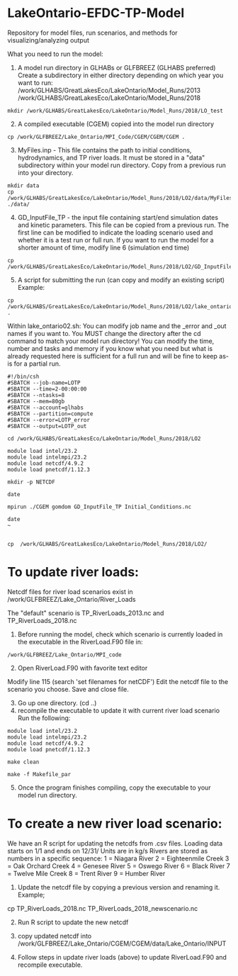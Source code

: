 # LakeOntario-EFDC-TP-Model
Repository for model files, run scenarios, and methods for visualizing/analyzing output

What you need to run the model:
1. A model run directory in GLHABs or GLFBREEZ (GLHABS preferred)
    Create a subdirectory in either directory depending on which year you want to run:
           /work/GLHABS/GreatLakesEco/LakeOntario/Model_Runs/2013
           /work/GLHABS/GreatLakesEco/LakeOntario/Model_Runs/2018

```
mkdir /work/GLHABS/GreatLakesEco/LakeOntario/Model_Runs/2018/LO_test
```

2. A compiled executable (CGEM) copied into the model run directory

```
cp /work/GLFBREEZ/Lake_Ontario/MPI_Code/CGEM/CGEM/CGEM .
```

3. MyFiles.inp - This file contains the path to initial conditions, hydrodynamics, and TP river loads.  It must be stored in a "data" subdirectory within your model run directory. Copy from a previous run into your directory.

```
mkdir data
cp /work/GLHABS/GreatLakesEco/LakeOntario/Model_Runs/2018/LO2/data/MyFiles.inp ./data/
```

4. GD_InputFile_TP - the input file containing start/end simulation dates and kinetic parameters.
    This file can be copied from a previous run. The first line can be modified to indicate the loading scenario used and whether it is a test run or full run.
    If you want to run the model for a shorter amount of time, modify line 6 (simulation end time)

```
cp /work/GLHABS/GreatLakesEco/LakeOntario/Model_Runs/2018/LO2/GD_InputFile_TP
```

5. A script for submitting the run (can copy and modify an existing script)
    Example:

```
cp /work/GLHABS/GreatLakesEco/LakeOntario/Model_Runs/2018/LO2/lake_ontario_02.sh .
```

Within lake_ontario02.sh:
    You can modify job name and the _error and _out names if you want to.
    You MUST change the directory after the cd command to match your model run directory!
    You can modify the time, number and tasks and memory if you know what you need but what is already requested here is sufficient for a full run and will be fine to keep as-is for a partial run.

```
#!/bin/csh
#SBATCH --job-name=LOTP
#SBATCH --time=2-00:00:00
#SBATCH --ntasks=8
#SBATCH --mem=80gb
#SBATCH --account=glhabs
#SBATCH --partition=compute
#SBATCH --error=LOTP_error
#SBATCH --output=LOTP_out

cd /work/GLHABS/GreatLakesEco/LakeOntario/Model_Runs/2018/LO2

module load intel/23.2
module load intelmpi/23.2
module load netcdf/4.9.2
module load pnetcdf/1.12.3

mkdir -p NETCDF

date

mpirun ./CGEM gomdom GD_InputFile_TP Initial_Conditions.nc

date
~


cp  /work/GLHABS/GreatLakesEco/LakeOntario/Model_Runs/2018/LO2/
```

# To update river loads:

Netcdf files for river load scenarios exist in /work/GLFBREEZ/Lake_Ontario/River_Loads

The "default" scenario is TP_RiverLoads_2013.nc and TP_RiverLoads_2018.nc

1. Before running the model, check which scenario is currently loaded in the executable in the RiverLoad.F90 file in:

```
/work/GLFBREEZ/Lake_Ontario/MPI_code
```

2. Open RiverLoad.F90 with favorite text editor

Modify line 115 (search 'set filenames for netCDF')
Edit the netcdf file to the scenario you choose.
Save and close file.

3. Go up one directory. (cd ..)
4. recompile the executable to update it with current river load scenario
Run the following:

```
module load intel/23.2
module load intelmpi/23.2
module load netcdf/4.9.2
module load pnetcdf/1.12.3

make clean

make -f Makefile_par
```

5. Once the program finishes compiling, copy the executable to your model run directory.

# To create a new river load scenario:

We have an R script for updating the netcdfs from .csv files.
Loading data starts on 1/1 and ends on 12/31/
Units are in kg/s
Rivers are stored as numbers in a specific sequence:
1 = Niagara River
2 = Eighteenmile Creek
3 = Oak Orchard Creek
4 = Genesee River
5 = Oswego River
6 = Black River
7 = Twelve Mile Creek
8 = Trent River
9 = Humber River

1. Update the netcdf file by copying a previous version and renaming it.
Example;

cp TP_RiverLoads_2018.nc TP_RiverLoads_2018_newscenario.nc

2. Run R script to update the new netcdf

3. copy updated netcdf into /work/GLFBREEZ/Lake_Ontario/CGEM/CGEM/data/Lake_Ontario/INPUT

4. Follow steps in update river loads (above) to update RiverLoad.F90 and recompile executable.
